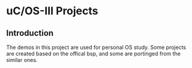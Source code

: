 uC/OS-III Projects
==================

Introduction
------------

The demos in this project are used for personal OS study. Some projects are
created based on the offical bsp, and some are portinged from the similar ones.